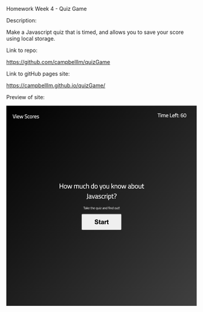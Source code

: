 Homework Week 4 - Quiz Game

Description:

Make a Javascript quiz that is timed, and allows you to save your score using local storage.  

Link to repo:

https://github.com/campbelllm/quizGame

Link to gitHub pages site:

https://campbelllm.github.io/quizGame/

Preview of site:
 
![code quiz](./Assets/homeworkScreenshot.png)


